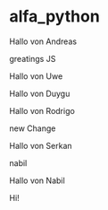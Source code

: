 # alfa_python

Hallo von Andreas

greatings JS

Hallo von Uwe

Hallo von Duygu

Hallo von Rodrigo

new Change

Hallo von Serkan

nabil

Hallo von Nabil

Hi!
